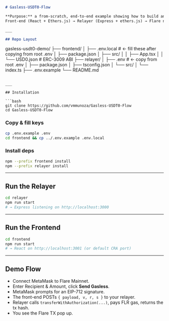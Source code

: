 
```markdown
# Gasless-USDT0-Flow

**Purpose:** a from-scratch, end-to-end example showing how to build and run a gasless USD₮0 transfer flow on Flare.  
Front-end (React + Ethers.js) → Relayer (Express + ethers.js) → Flare network (USD₮0 ERC-3009).

___

## Repo Layout

```

gasless-usdt0-demo/
├── frontend/
│   ├── .env.local           # ← fill these after copying from root .env
│   ├── package.json
│   ├── src/
│   │   ├── App.tsx
│   │   └── USD0.json        # ERC-3009 ABI
├── relayer/
│   ├── .env                 # ← copy from root .env
│   ├── package.json
│   ├── tsconfig.json
│   └── src/
│       └── index.ts
├── .env.example
└── README.md

````

___

## Installation

```bash
git clone https://github.com/vmmunoza/Gasless-USDT0-Flow
cd Gasless-USDT0-Flow
````

### Copy & fill keys

```bash
cp .env.example .env
cd frontend && cp ../.env.example .env.local
```

### Install deps

```bash
npm --prefix frontend install
npm --prefix relayer install
```

---

## Run the Relayer

```bash
cd relayer
npm run start
# → Express listening on http://localhost:3000
```

---

## Run the Frontend

```bash
cd frontend
npm run start
# → React on http://localhost:3001 (or default CRA port)
```

---

## Demo Flow

* Connect MetaMask to Flare Mainnet.
* Enter Recipient & Amount, click **Send Gasless**.
* MetaMask prompts for an EIP-712 signature.
* The front-end POSTs `{ payload, v, r, s }` to your relayer.
* Relayer calls `transferWithAuthorization(...)`, pays FLR gas, returns the tx hash.
* You see the Flare TX pop up.

```
```
